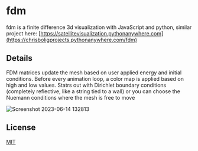 # fdm
fdm is a finite difference 3d visualization with JavaScript and python,
similar project here: [https://satellitevisualization.pythonanywhere.com](https://chrisboligprojects.pythonanywhere.com/fdm)

## Details

FDM matrices update the mesh based on user applied  energy and initial conditions. Before every animation loop, a color map is applied based on high and low values. Statrs out with Dirichlet boundary conditions (completely reflective, like a string tied to a wall) or you can choose the Nuemann conditions where the mesh is free to move


![Screenshot 2023-06-14 132813](https://github.com/chrisbolig/fdm/assets/63374700/4550f9be-b1d9-403c-9fee-16e82dac6e59)

## License

[MIT](https://choosealicense.com/licenses/mit/)


